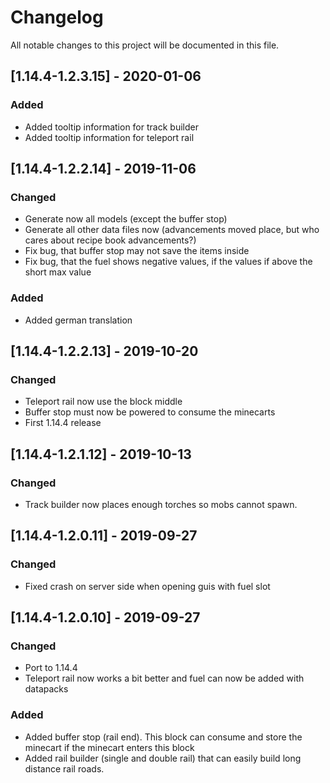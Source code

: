 # Changelog
All notable changes to this project will be documented in this file.

## [1.14.4-1.2.3.15] - 2020-01-06
### Added
 - Added tooltip information for track builder
 - Added tooltip information for teleport rail

## [1.14.4-1.2.2.14] - 2019-11-06
### Changed
 - Generate now all models (except the buffer stop)
 - Generate all other data files now (advancements moved place, but who cares about recipe book advancements?)
 - Fix bug, that buffer stop may not save the items inside
 - Fix bug, that the fuel shows negative values, if the values if above the short max value
 
### Added
 - Added german translation

## [1.14.4-1.2.2.13] - 2019-10-20
### Changed
 - Teleport rail now use the block middle
 - Buffer stop must now be powered to consume the minecarts
 - First 1.14.4 release

## [1.14.4-1.2.1.12] - 2019-10-13
### Changed
 - Track builder now places enough torches so mobs cannot spawn.

## [1.14.4-1.2.0.11] - 2019-09-27
### Changed
- Fixed crash on server side when opening guis with fuel slot

## [1.14.4-1.2.0.10] - 2019-09-27
### Changed
- Port to 1.14.4
- Teleport rail now works a bit better and fuel can now be added with datapacks 

### Added
- Added buffer stop (rail end). This block can consume and store the minecart if the minecart enters this block
- Added rail builder (single and double rail) that can easily build long distance rail roads.